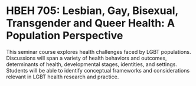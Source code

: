 # HBEH 705: Lesbian, Gay, Bisexual, Transgender and Queer Health: A Population Perspective

This seminar course explores health challenges faced by LGBT populations. Discussions will span a variety of health behaviors and outcomes, determinants of health, developmental stages, identities, and settings. Students will be able to identify conceptual frameworks and considerations relevant in LGBT health research and practice.